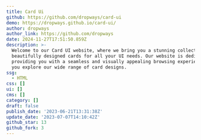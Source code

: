 ```yaml
---
title: Card Ui
github: https://github.com/dropways/card-ui
demo: https://dropways.github.io/card-ui/
author: dropways
author_link: https://github.com/dropways
date: 2024-11-27T17:51:50.859Z
description: >-
  Welcome to our Card UI website, where we bring you a stunning collection of
  beautifully designed cards for all your UI needs. Our website is dedicated to
  providing you with a seamless and visually appealing browsing experience as
  you explore our wide range of card designs.
ssg:
  - HTML
css: []
ui: []
cms: []
category: []
draft: false
publish_date: '2023-06-21T13:31:38Z'
update_date: '2023-07-07T14:10:42Z'
github_star: 13
github_fork: 3
---
```

